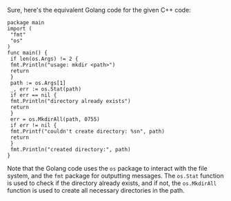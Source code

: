 Sure, here's the equivalent Golang code for the given C++ code:
```
package main
import (
 "fmt"
 "os"
)
func main() {
 if len(os.Args) != 2 {
 fmt.Println("usage: mkdir <path>")
 return
 }
 path := os.Args[1]
 _, err := os.Stat(path)
 if err == nil {
 fmt.Println("directory already exists")
 return
 }
 err = os.MkdirAll(path, 0755)
 if err != nil {
 fmt.Printf("couldn't create directory: %sn", path)
 return
 }
 fmt.Println("created directory:", path)
}
```
Note that the Golang code uses the `os` package to interact with the file system, and the `fmt` package for outputting messages. The `os.Stat` function is used to check if the directory already exists, and if not, the `os.MkdirAll` function is used to create all necessary directories in the path.

